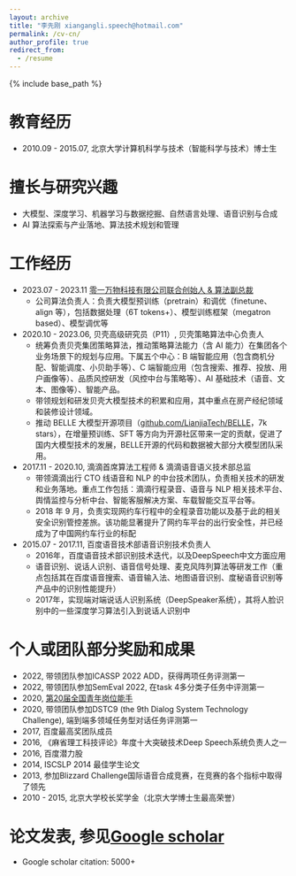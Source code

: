 ```yaml
---
layout: archive
title: "李先刚 xiangangli.speech@hotmail.com"
permalink: /cv-cn/
author_profile: true
redirect_from:
  - /resume
---
```


{% include base_path %}

教育经历
======
* 2010.09 - 2015.07,    北京大学计算机科学与技术（智能科学与技术）博士生

擅长与研究兴趣
======
* 大模型、深度学习、机器学习与数据挖掘、自然语言处理、语音识别与合成
* AI 算法探索与产业落地、算法技术规划和管理

工作经历
======
* 2023.07 - 2023.11 [零一万物科技有限公司联合创始人 & 算法副总裁](https://mp.weixin.qq.com/s/ZfQeWEKqgcgVwpmDQ80_0w)
  * 公司算法负责人：负责大模型预训练（pretrain）和调优（finetune、align 等），包括数据处理（6T tokens+）、模型训练框架（megatron based）、模型调优等
* 2020.10 - 2023.06,       贝壳高级研究员（P11）, 贝壳策略算法中心负责人
  * 统筹负责贝壳集团策略算法，推动策略算法能力（含 AI 能力）在集团各个业务场景下的规划与应用。下属五个中心：B 端智能应用（包含商机分配、智能调度、小贝助手等）、C 端智能应用（包含搜索、推荐、投放、用户画像等）、品质风控研发（风控中台与策略等）、AI 基础技术（语音、文本、图像等）、智能产品。
  * 带领规划和研发贝壳大模型技术的积累和应用，其中重点在房产经纪领域和装修设计领域。
  * 推动 BELLE 大模型开源项目（[github.com/LianjiaTech/BELLE](github.com/LianjiaTech/BELLE)，7k stars），在增量预训练、SFT 等方向为开源社区带来一定的贡献，促进了国内大模型技术的发展，BELLE开源的代码和数据被大部分大模型团队采用。
* 2017.11 - 2020.10,    滴滴首席算法工程师 & 滴滴语音语义技术部总监
  * 带领滴滴出行 CTO 线语音和 NLP 的中台技术团队，负责相关技术的研发和业务落地。重点工作包括：滴滴行程录音、语音与 NLP 相关技术平台、舆情监控与分析中台、智能客服解决方案、车载智能交互平台等。
  * 2018 年 9 月，负责实现网约车行程中的全程录音功能以及基于此的相关安全识别管控差旅。该功能显著提升了网约车平台的出行安全性，并已经成为了中国网约车行业的标配
* 2015.07 - 2017.11,    百度语音技术部语音识别技术负责人
  * 2016年，百度语音技术部识别技术迭代，以及DeepSpeech中文方面应用
  * 语音识别、说话人识别、语音信号处理、麦克风阵列算法等研发工作（重点包括其在百度语音搜索、语音输入法、地图语音识别、度秘语音识别等产品中的识别性能提升）
  * 2017年，实现端对端说话人识别系统（DeepSpeaker系统），其将人脸识别中的一些深度学习算法引入到说话人识别中

个人或团队部分奖励和成果
======
* 2022, 带领团队参加ICASSP 2022 ADD，获得两项任务评测第一
* 2022, 带领团队参加SemEval 2022, 在task 4多分类子任务中评测第一
* 2020, [第20届全国青年岗位能手](https://www.thepaper.cn/newsDetail_forward_8372344)
* 2020, 带领团队参加DSTC9 (the 9th Dialog System Technology Challenge), 端到端多领域任务型对话任务评测第一
* 2017, 百度最高奖团队成员
* 2016, 《麻省理工科技评论》年度十大突破技术Deep Speech系统负责人之一
* 2016, 百度潜力股
* 2014, ISCSLP 2014 最佳学生论文
* 2013, 参加Blizzard Challenge国际语音合成竞赛，在竞赛的各个指标中取得了领先
* 2010 - 2015, 北京大学校长奖学金（北京大学博士生最高荣誉）

论文发表, 参见[Google scholar](https://scholar.google.com/citations?user=80YNQwMAAAAJ&hl=zh-CN)
======
* Google scholar citation: 5000+
